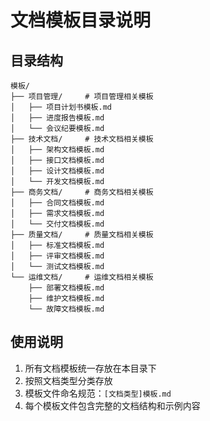# 文档模板目录说明

## 目录结构
```
模板/
├── 项目管理/     # 项目管理相关模板
│   ├── 项目计划书模板.md
│   ├── 进度报告模板.md
│   └── 会议纪要模板.md
├── 技术文档/     # 技术文档相关模板
│   ├── 架构文档模板.md
│   ├── 接口文档模板.md
│   ├── 设计文档模板.md
│   └── 开发文档模板.md
├── 商务文档/     # 商务文档相关模板
│   ├── 合同文档模板.md
│   ├── 需求文档模板.md
│   └── 交付文档模板.md
├── 质量文档/     # 质量文档相关模板
│   ├── 标准文档模板.md
│   ├── 评审文档模板.md
│   └── 测试文档模板.md
└── 运维文档/     # 运维文档相关模板
    ├── 部署文档模板.md
    ├── 维护文档模板.md
    └── 故障文档模板.md
```

## 使用说明
1. 所有文档模板统一存放在本目录下
2. 按照文档类型分类存放
3. 模板文件命名规范：`[文档类型]模板.md`
4. 每个模板文件包含完整的文档结构和示例内容 